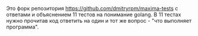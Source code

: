 Это форк репозитория https://github.com/dmitryrpm/maxima-tests с ответами и объяснением 11 тестов на понимание golang. В 11 тестах нужно прочитав код ответить на один и тот же вопрос - "что выполняет программа".
